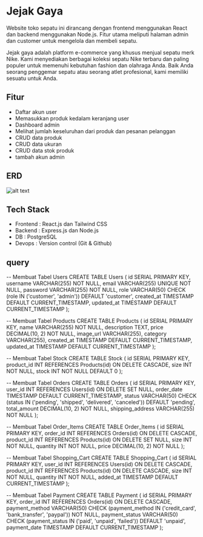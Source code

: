 # Jejak Gaya

Website toko sepatu ini dirancang dengan frontend menggunakan React dan backend menggunakan Node.js. Fitur utama meliputi halaman admin dan customer untuk mengelola dan membeli sepatu.

Jejak gaya adalah platform e-commerce yang khusus menjual sepatu merk Nike. Kami menyediakan berbagai koleksi sepatu Nike terbaru dan paling populer untuk memenuhi kebutuhan fashion dan olahraga Anda. Baik Anda seorang penggemar sepatu atau seorang atlet profesional, kami memiliki sesuatu untuk Anda.

## Fitur

- Daftar akun user
- Memasukkan produk kedalam keranjang user
- Dashboard admin
- Melihat jumlah keseluruhan dari produk dan pesanan pelanggan
- CRUD data produk
- CRUD data ukuran
- CRUD data stok produk
- tambah akun admin

## ERD

![alt text](erd_jejak_gaya.png)

## Tech Stack

- Frontend : React.js dan Tailwind CSS
- Backend : Express.js dan Node.js
- DB : PostgreSQL
- Devops : Version control (Git & Github)

## query

-- Membuat Tabel Users
CREATE TABLE Users (
    id SERIAL PRIMARY KEY,
    username VARCHAR(255) NOT NULL,
    email VARCHAR(255) UNIQUE NOT NULL,
    password VARCHAR(255) NOT NULL,
    role VARCHAR(50) CHECK (role IN ('customer', 'admin')) DEFAULT 'customer',
    created_at TIMESTAMP DEFAULT CURRENT_TIMESTAMP,
    updated_at TIMESTAMP DEFAULT CURRENT_TIMESTAMP
);

-- Membuat Tabel Products
CREATE TABLE Products (
    id SERIAL PRIMARY KEY,
    name VARCHAR(255) NOT NULL,
    description TEXT,
    price DECIMAL(10, 2) NOT NULL,
    image_url VARCHAR(255),
    category VARCHAR(255),
    created_at TIMESTAMP DEFAULT CURRENT_TIMESTAMP,
    updated_at TIMESTAMP DEFAULT CURRENT_TIMESTAMP
);

-- Membuat Tabel Stock
CREATE TABLE Stock (
    id SERIAL PRIMARY KEY,
    product_id INT REFERENCES Products(id) ON DELETE CASCADE,
    size INT NOT NULL,
    stock INT NOT NULL DEFAULT 0
);

-- Membuat Tabel Orders
CREATE TABLE Orders (
    id SERIAL PRIMARY KEY,
    user_id INT REFERENCES Users(id) ON DELETE SET NULL,
    order_date TIMESTAMP DEFAULT CURRENT_TIMESTAMP,
    status VARCHAR(50) CHECK (status IN ('pending', 'shipped', 'delivered', 'canceled')) DEFAULT 'pending',
    total_amount DECIMAL(10, 2) NOT NULL,
    shipping_address VARCHAR(255) NOT NULL
);

-- Membuat Tabel Order_Items
CREATE TABLE Order_Items (
    id SERIAL PRIMARY KEY,
    order_id INT REFERENCES Orders(id) ON DELETE CASCADE,
    product_id INT REFERENCES Products(id) ON DELETE SET NULL,
    size INT NOT NULL,
    quantity INT NOT NULL,
    price DECIMAL(10, 2) NOT NULL
);


-- Membuat Tabel Shopping_Cart
CREATE TABLE Shopping_Cart (
    id SERIAL PRIMARY KEY,
    user_id INT REFERENCES Users(id) ON DELETE CASCADE,
    product_id INT REFERENCES Products(id) ON DELETE CASCADE,
    size INT NOT NULL,
    quantity INT NOT NULL,
    added_at TIMESTAMP DEFAULT CURRENT_TIMESTAMP
);

-- Membuat Tabel Payment
CREATE TABLE Payment (
    id SERIAL PRIMARY KEY,
    order_id INT REFERENCES Orders(id) ON DELETE CASCADE,
    payment_method VARCHAR(50) CHECK (payment_method IN ('credit_card', 'bank_transfer', 'paypal')) NOT NULL,
    payment_status VARCHAR(50) CHECK (payment_status IN ('paid', 'unpaid', 'failed')) DEFAULT 'unpaid',
    payment_date TIMESTAMP DEFAULT CURRENT_TIMESTAMP
);


